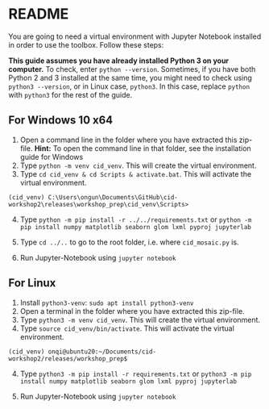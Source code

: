# README

You are going to need a virtual environment with Jupyter Notebook installed in order to use the toolbox. Follow these steps:

**This guide assumes you have already installed Python 3 on your computer.** To check, enter `python --version`. Sometimes, if you have both Python 2 and 3 installed at the same time, you might need to check using `python3 --version`, or in Linux case, `python3`. In this case, replace `python` with `python3` for the rest of the guide.

## For Windows 10 x64

1. Open a command line in the folder where you have extracted this zip-file. **Hint:** To open the command line in that folder, see the installation guide for Windows
2. Type `python -m venv cid_venv`. This will create the virtual environment.
3. Type `cd cid_venv & cd Scripts & activate.bat`. This will activate the virtual environment.

```shell
(cid_venv) C:\Users\ongun\Documents\GitHub\cid-workshop2\releases\workshop_prep\cid_venv\Scripts>
```

4.  Type `python -m pip install -r ../../requirements.txt` or `python -m pip install numpy matplotlib seaborn glom lxml pyproj jupyterlab`

5. Type `cd ../..` to go to the root folder, i.e. where `cid_mosaic.py` is.

6. Run Jupyter-Notebook using `jupyter notebook`

## For Linux

1. Install `python3-venv`: `sudo apt install python3-venv`
2. Open a terminal in the folder where you have extracted this zip-file.
3. Type `python3 -m venv cid_venv`. This will create the virtual environment.
4. Type `source cid_venv/bin/activate`. This will activate the virtual environment.

```shell
(cid_venv) onqi@ubuntu20:~/Documents/cid-workshop2/releases/workshop_prep$
```

4.  Type `python3 -m pip install -r requirements.txt` or `python3 -m pip install numpy matplotlib seaborn glom lxml pyproj jupyterlab`

5. Run Jupyter-Notebook using `jupyter notebook`